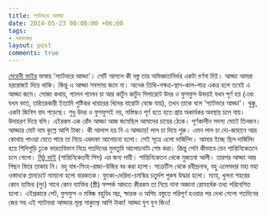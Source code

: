 ```yaml
---
title: প্যাটভরে আড্ডা
date: 2014-05-23 00:00:00 +06:00
tags:
- বকরবকর
layout: post
comments: true
---
```


[মেহেদী ভাইর](https://www.facebook.com/Hasan.Mehedi "হাসান মেহেদী") ভাষায় 'প্যাটভরে আড্ডা'। সেটি আসলে কী বস্তু তার অভিজ্ঞতানির্ভর একটা বর্ণনা দিই। আড্ডা আমরা হররোজই দিয়ে থাকি। কিন্তু এ আড্ডা সবসময় জমে না। অনেক তিথি-নক্ষত্র-স্থান-কাল-পাত্র একত্র হলে তবেই এ আড্ডা জমে। সোজা কথায়, গ্যালন গ্যালন চা আর কার্টুন কার্টুন সিগারেটে উদর ও ফুসফুস উভয়ই যখন পূর্ণ হয় (এবং যখন ভাত, তরিতরকারী ইত্যাদি পুষ্টিকর খাবারের খিদের বারোটা বেজে যায়), তখন তাকে বলে 'প্যাটভরে আড্ডা'। থুক্কু, একটা জিনিস বাদ পড়েছে। শুধু উদর ও ফুসফুসই নয়, মস্তিস্কও পূর্ণ হতে হতে প্রায় অকার্যকর অবস্থায় চলে যায়। উদাহরণ দিয়ে বলি। এইরকম এক রোঁদ আড্ডা আজ জমেছিল আমাদের চায়ের ঠেকে। পূর্ণকালীন সদস্য মোটে তিনজন। আড্ডার মোট দাম কুল্লে আশি টাকা। কী আলাপ হয় নি এ আড্ডায়! লাল চা দিয়ে শুরু। এমন লাল চা দো-জাহানে আর কোথায় পাওয়া যেতে পারে তা নিয়ে একদফা আলোচনা হলো। সেই সূত্রে এলো দার্জিলিং। আমার ইচ্ছে ছিল দার্জিলিং হয়ে শিলিগুড়ি ঢুকে ভারতবিভাগ নিয়ে গতদিনের মুলতুবি আলোচনাটা শেষ করা। কিন্তু সেটা কীভাবে যেন শান্তিনিকেতনে চলে গেলো। [মিঠু ভাই](https://www.facebook.com/KOBITAFANGAS "খৈয়াম মণ্ডল") (শান্তিনিকেতনী পিস) এর জন্য দায়ী। শান্তিনিকেতন থেকে মুজতবা আলী। তারপর আড্ডা আর পিছন ফিরে তাকায় নি। বহু বাঘ-সিংহ-রাজা-উজির বধ করা হলো। সক্রেটিস থেকে রবীন্দ্রনাথ, বহু এলেমদার মহা মহা ওস্তাদকে প্লানচেটে নামানো হলো বারকতক। ফুকো-দেরিদা-চমস্কির চতুর্দশ পুরুষ উদ্ধার হলো। ম্যায়, খুলনা শহরের কোন ব্যক্তির (পুং) সাথে কোন ব্যাক্তির (স্ত্রী) সম্পর্ক আদতে কীরকম তা নিয়ে নানা অজানা রোমহর্ষক তথ্য পরিবেশিত হলো। এইপ্রকারে পেট, ফুসফুস ও মস্তিষ্ক বহুবিধ অম্ল, ক্ষারক ও অপিচ বস্তুতে পরিপূর্ণ হওয়ার পর দেখা গেলো গতদিনের জের সহ এই প্যাটভরা আড্ডার মূল্য সাকুল্যে আশি টাকা! আড্ডা যুগ যুগ জিও!
